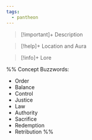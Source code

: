 ```yaml
---
tags:
  - pantheon
---
```

>[!important]+ Description

>[!help]+ Location and Aura

> [!info]+ Lore

%%
Concept Buzzwords:
- Order
- Balance
- Control
- Justice
- Law
- Authority
- Sacrifice
- Redemption
- Retribution
%%